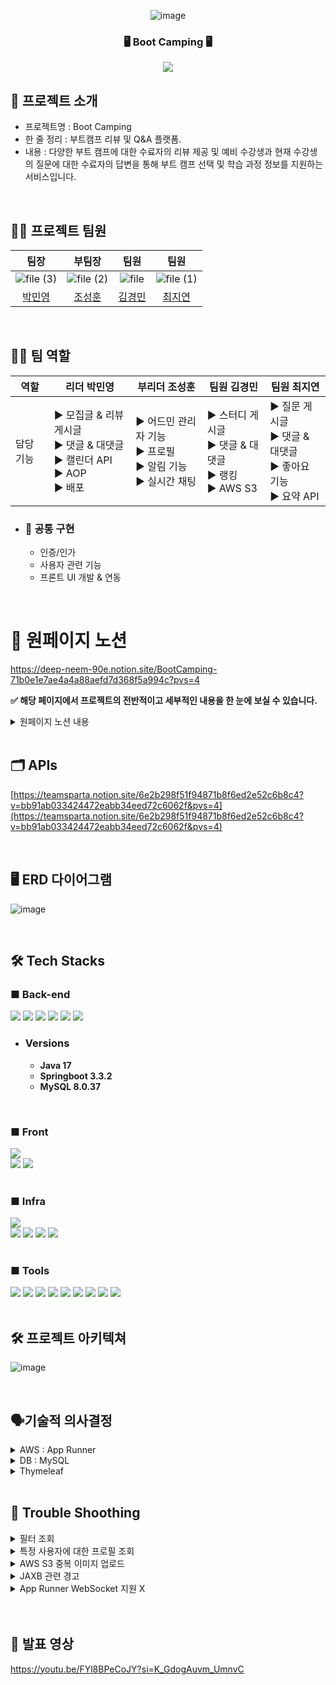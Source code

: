 <div align="center">

<!-- logo -->
![image](https://github.com/user-attachments/assets/d6d38fb5-3c33-4f8b-853c-f500720d14ba)

### 🖥️ Boot Camping 🖥️
[<img src="https://img.shields.io/badge/프로젝트 기간-2024.07.17~2024.08.20-green?style=flat&logo=&logoColor=white" />]()

</div> 

## 📝 프로젝트 소개

- 프로젝트명 : Boot Camping
- 한 줄 정리 :  부트캠프 리뷰 및 Q&A 플랫폼.
- 내용 : 다양한 부트 캠프에 대한 수료자의 리뷰 제공 및 예비 수강생과 현재 수강생의 질문에 대한
수료자의 답변을 통해 부트 캠프 선택 및 학습 과정 정보를 지원하는 서비스입니다.

<br>


## 💁‍♂️ 프로젝트 팀원

|팀장|부팀장|팀원|팀원|
|:---:|:---:|:---:|:---:|
|![file (3)](https://github.com/user-attachments/assets/9aa49165-c134-4690-ae10-e03016ad6c7d)|![file (2)](https://github.com/user-attachments/assets/4d1fe5a2-611f-4e64-87d2-853673326fe8)|![file](https://github.com/user-attachments/assets/ee9604ee-9f3a-4075-a047-5f7857ebc60b)|![file (1)](https://github.com/user-attachments/assets/cde64f28-aff1-4fa5-be81-d9347443c7a4)|
|[박민영]((https://github.com/hgi4657))|[조성훈](https://github.com/Mua2)|[김경민]((https://github.com/gminnimk))|[최지연]((https://github.com/dlalwn))|

<br />

## 🧑‍💻 팀 역할
| 역할            | 리더 박민영                     | 부리더 조성훈                                 | 팀원 김경민                                | 팀원 최지연           |
|-----------------|----------------------------------|----------------------------------------------|--------------------------------------------|----------------------|
| 담당 기능       | ▶ 모집글 & 리뷰 게시글 <br> ▶ 댓글 & 대댓글 <br>  ▶ 캘린더 API <br> ▶ AOP <br> ▶ 배포 | ▶ 어드민 관리자 기능 <br> ▶ 프로필 <br> ▶ 알림 기능 <br> ▶ 실시간 채팅 <br> | ▶ 스터디 게시글 <br> ▶ 댓글 & 대댓글 <br> ▶ 랭킹 <br> ▶ AWS S3  | ▶ 질문 게시글 <br> ▶ 댓글 & 대댓글 <br> ▶ 좋아요 기능 <br> ▶ 요약 API  |


- ### 👥 공통 구현 

  - 인증/인가
  - 사용자 관련 기능
  - 프론트 UI 개발 & 연동

<br>


# 📜 원페이지 노션


https://deep-neem-90e.notion.site/BootCamping-71b0e1e7ae4a4a88aefd7d368f5a994c?pvs=4
<br>

**✅ 해당 페이지에서 프로젝트의 전반적이고 세부적인 내용을 한 눈에 보실 수 있습니다.**


<details>
  <summary>원페이지 노션 내용</summary>

1. 프로젝트 소개
   - 서비스 기획
   - 기술 스택
   - 협업 툴
   - 아키텍처
   - API 명세서
   - ERD
   - Wireframe
   - User Flow

2. 팀소개
   - 팀원 소개
   - Ground Rules & Goals
   - Github Rules & Code Convention

3. 일정표

4. 기능소개

5. MVP 영상

6. 트러블 슈팅

7. KPT 회고

</details>





<br>

## 🗂️ APIs
[https://teamsparta.notion.site/6e2b298f51f94871b8f6ed2e52c6b8c4?v=bb91ab033424472eabb34eed72c6062f&pvs=4](https://teamsparta.notion.site/6e2b298f51f94871b8f6ed2e52c6b8c4?v=bb91ab033424472eabb34eed72c6062f&pvs=4)

<br />

## 🖥 ERD 다이어그램
![image](https://github.com/user-attachments/assets/345d5753-64cb-4c91-be28-ee7889f3e328)

<br>

## 🛠️ Tech Stacks

### ■ Back-end

<div style="text-align: left;">
    <div style="margin: ; text-align: left;" "text-align: left;"> 
      <img src="https://img.shields.io/badge/Java-007396?style=for-the-badge&logo=Java&logoColor=white">
      <img src="https://img.shields.io/badge/Spring-6DB33F?style=for-the-badge&logo=Spring&logoColor=white">
      <img src="https://img.shields.io/badge/Spring Boot-6DB33F?style=for-the-badge&logo=Spring Boot&logoColor=white">
      <img src="https://img.shields.io/badge/MySQL-4479A1?style=for-the-badge&logo=MySQL&logoColor=white">
            <img src="https://img.shields.io/badge/Thymeleaf-005F0F?style=for-the-badge&logo=Thymeleaf&logoColor=white">
                  <img src="https://img.shields.io/badge/jsonwebtokens-000000?style=for-the-badge&logo=jsonwebtokens&logoColor=white">
    </div>
</div>

- ### Versions
  - **Java 17**
  - **Springboot 3.3.2**
  - **MySQL 8.0.37**

<br>

### ■ Front
<div style="text-align: left;">
    <div style="margin: ; text-align: left;" "text-align: left;">
         <img src="https://img.shields.io/badge/Javascript-F7DF1E?style=for-the-badge&logo=Javascript&logoColor=white">
          <br/><img src="https://img.shields.io/badge/HTML5-E34F26?style=for-the-badge&logo=HTML5&logoColor=white">
          <img src="https://img.shields.io/badge/CSS3-1572B6?style=for-the-badge&logo=CSS3&logoColor=white">
  </div>
</div>

<br>

### ■ Infra

<div style="text-align: left;">
    <div style="margin: ; text-align: left;" "text-align: left;">
         <img src="https://img.shields.io/badge/docker-2496ED?style=for-the-badge&logo=docker&logoColor=white">
          <br/><img src="https://img.shields.io/badge/githubactions-2088FF?style=for-the-badge&logo=githubactions&logoColor=white">
          <img src="https://img.shields.io/badge/amazonrds-527FFF?style=for-the-badge&logo=amazonrds&logoColor=white">
                <img src="https://img.shields.io/badge/amazons3-569A31?style=for-the-badge&logo=amazons3&logoColor=white">
                      <img src="https://img.shields.io/badge/Amazon Route 53-8C4FFF?style=for-the-badge&logo=amazonrds&logoColor=white">
  </div>
</div>

<br>

### ■ Tools
<div style="text-align: left;">
    <div style="margin: ; text-align: left;" "text-align: left;">
<img src="https://img.shields.io/badge/Git-F05032?style=for-the-badge&logo=Git&logoColor=white">
<img src="https://img.shields.io/badge/Github-181717?style=for-the-badge&logo=Github&logoColor=white">
<img src="https://img.shields.io/badge/Slack-4A154B?style=for-the-badge&logo=Slack&logoColor=white">
<img src="https://img.shields.io/badge/intellijidea-000000?style=for-the-badge&logo=intellijidea&logoColor=white">
<img src="https://img.shields.io/badge/figma-F24E1E?style=for-the-badge&logo=figma&logoColor=white">
<img src="https://img.shields.io/badge/jira-0052CC?style=for-the-badge&logo=jira&logoColor=white">
<img src="https://img.shields.io/badge/miro-050038?style=for-the-badge&logo=miro&logoColor=white">
<img src="https://img.shields.io/badge/notion-000000?style=for-the-badge&logo=notion&logoColor=white">
<img src="https://img.shields.io/badge/postman-FF6C37?style=for-the-badge&logo=postman&logoColor=white">
  </div>
</div>
          
<br>


## 🛠️ 프로젝트 아키텍쳐

![image](https://github.com/user-attachments/assets/5f4c7387-c849-4e89-b803-6fd26c87e40f)
<br />

<br>

## 🗣️기술적 의사결정

<details>
  <summary>AWS : App Runner</summary>

  <br>

App Runner는 개발자가 컨테이너나 인프라에 대한 지식, 경험이 없어도 웹 애플리케이션을 대규모로 빠르게 구축 및 배포할 수 있도록 지원해 주며 트래픽 요구 사항을 충족하도록 크기를 조정을 해주는 완전 관리형 서비스입니다.#

상반기&하반기 공채 대비, 특정 부트 캠프 이벤트 기간 같은 특수한 기간 때

유저 트래픽이 몰릴 것으로 예상하였으며 EC2 같은 고정된 인스턴스를 사용하기엔

비용적으로 부담스러울 수 있다고 판단되어 자동으로 트래픽 규모를 조정해 주는 장점을 가지며 적은 비용으로 지원하는 App Runner 서버를 사용하게 되었습니다.

<br>

</details>
<details>
  <summary>DB : MySQL</summary>

  <br>

관계를 맺고 있는 데이터가 자주 수정되는 경우,
MySQL의 관계형 데이터 모델과 트랜잭션 관리 기능은 데이터의 무결성과 일관성을 보장하는 데 유리합니다.

저희 프로젝트는 기획 당시 사용자 권한 및 상태에 따른 게시글 권한과 연관된 관계가 많다고 예상되어 복잡한 쿼리를 효율적으로 처리하기 유리한 MySQL를 선택하게 되었습니다.

<br>

</details>
<details>
  <summary>Thymeleaf</summary>

<br>

  동적으로 처리해야 할 페이지가 많지 않아 React나 Vue를 사용하는 것이 오버 스펙이라고 판단되었습니다. 따라서 프로젝트의 기능을 충분히 구현할 수 있다고 판단하여, 계획한 프로젝트를 완성하기 위해 Thymeleaf를 선택하게 되었습니다.

Thymeleaf는 Spring 과의 궁합이 좋으며 빠른 생산성으로 백엔드 기능 구현에 좀 더 집중할 수 있는 장점으로 프로젝트의 기능을 충분히 구현할 수 있다고 생각되어 선택하게 되었습니다.

<br>

</details>

<br>

## 🤔 Trouble Shoothing

<details>
  <summary>필터 조회</summary>

<br>

📢 하나에 카테고리에서 다수의 조건을 선택 시 필터 조회 실패

➡️ 원인 :

- 변경 전 메서드는 단일 문자열 조건을 사용하여 필터링을 수행
하나의 카테고리에서 다수의 조건이 선택되었을 시 오류 발생

➡️ 해결 방법 :

- 변경 후 메서드는 여러 조건 리스트를 받아 조건을 동적으로 추가하여 필터링을 수행

- 하나에 카테고리에서 다수의 조건을 선택 시 필터 조회 실패에 대한 상황을 해결

![image](https://github.com/user-attachments/assets/07d27207-9e4a-4a44-9583-f4ca2c28782b)

<br>

</details>
<details>
  <summary>특정 사용자에 대한 프로필 조회</summary>

<br>

📢 특정 사용자에 대한 프로필을 조회할 때,
해당 사용자가 프로필을 가지고 있지 않은 경우 null을 반환하거나
profiles.isEmpty() 조건을 통과하지 못하는 상황

➡️ 원인 :

- 프로필이 존재하지 않는 사용자를 대상으로 프로필 조회 시,
null 또는 빈 리스트가 반환될 때 이를 적절히 처리하지 못한 것

➡️ 해결 방법 :

- 빈 리스트나 null이 반환될 가능성이 있는 모든 메서드에 대해 적절한 방어 코드를 추가

- 예를 들어, 프로필이 없는 경우 사용자에게 명확한 메시지 전달

![image](https://github.com/user-attachments/assets/bc5d7089-4dd0-4fd6-8334-f9ba8915ac5c)

<br>

</details>
<details>
  <summary>AWS S3 중복 이미지 업로드</summary>

<br>

📢 동일한 경로의 이미지 파일이 여러 개 존재하는 경우,
하나의 이미지가 수정되어 기존(수정 전) 이미지는 저장소에서 삭제 처리가 되면서
동일한 경로를 가진 이미지들이 모두 삭제되는 상황

➡️ 원인 :

- S3의 객체는 고유한 키를 사용해서 식별하는데 동일한 이미지 주소를 사용하여 두 개의 객체가 같은 키를 가지게 됨

- 이미지 수정 시, 기존에 저장된 이미지 경로와 동일한 경로를 가진 S3 에 저장된 이미지를 삭제하면서 해당 키와 동일한 객체가 모두 삭제되는 것

➡️ 해결 방법:

- UUID 를 이용하여 고유성이 보장되는 ID 를 만들어서 이미지 이름을 변경해 저장하여 같은 이미지 주소가 들어오더라도 별개의 이미지로 인식되도록 설정

![image](https://github.com/user-attachments/assets/7481f94b-5916-4780-9fc3-6d55e9b84b7a)

</details>
<details>
  <summary>JAXB 관련 경고</summary>
📢 JAXB가 없어서 AWS SDK가 성능이 낮을 수 있는 자체 구현을 사용하게 된다는 것을 나타내는 경고 메시지.

➡️ 원인:

- Java 9 이상에서는 JAXB가 JDK에서 분리되어 기본적으로 제공되지 않음. 따라서, AWS SDK는 JAXB 관련 기능을 사용할 수 없게 됨.

- 이러한 경우 기본 제공되는 SDK 구현으로 대체하지만, 이 대체 구현은 성능이 낮을 수 있음.

➡️ 해결 방법:

- build.gradle에 JAXB 의존성을 추가, 빌드 환경을 확인을 통해서 AWS SDK가 JAXB를 사용할 수 있게 되고, 성능 향상 및 호환성 문제를 해결.
- 
![image](https://github.com/user-attachments/assets/52fdb98a-eb12-4f2b-a1f7-910cdc27a43c)

<br>

</details>
<details>
  <summary>App Runner WebSocket 지원 X</summary>

<br>

📢 알림 및 실시간 채팅 기능을 만들 때 사용하였던 WebSocket 이 배포 환경에서 제대로 실행되지 않았던 상황

➡️ 원인:

- WebSocket 은 양방향  통신 프로토콜인데 AWS App Runner  는 단방향 HTTP 요청-응답 모델에 최적화 되어 있음.

➡️ 해결 방법:

- 단방향 통신이 가능하며 실시간 업데이트가 가능한 SSE (Server-Sent Events) 로 변경

- 프로젝트 기간이 얼마 남지 않은 상태에서 발견한 오류로 인프라 설계 구조를 변경하기엔 시간이 촉박하다고 판단하여 구현 기술을 바꾸는 것으로 해결

</details>
<br />

<br>

## 📜 발표 영상
https://youtu.be/FYl8BPeCoJY?si=K_GdogAuvm_UmnvC
